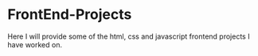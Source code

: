 # FrontEnd-Projects
Here I will provide some of the html, css and javascript frontend projects I have worked on.
